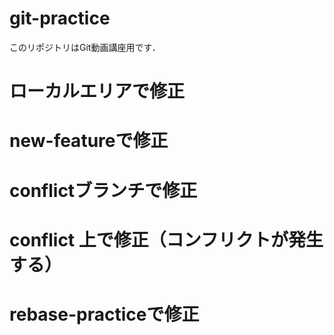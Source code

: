 # git-practice
このリポジトリはGit動画講座用です．

# ローカルエリアで修正

# new-featureで修正

# conflictブランチで修正

# conflict 上で修正（コンフリクトが発生する）

# rebase-practiceで修正
